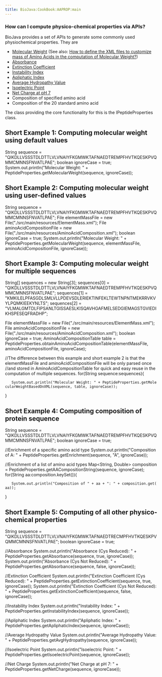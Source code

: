 ```yaml
---
title: BioJava:CookBook:AAPROP:main
---
```


### How can I compute physico-chemical properties via APIs?

BioJava provides a set of APIs to generate some commonly used
physiochemical properties. They are

-   [Molecular
    Weight](http://biojava.org/wiki/BioJava:CookBook:AAPROP:molecularweight)
    (See also: [How to define the XML files to customize mass of Amino
    Acids in the computation of Molecular
    Weight?](BioJava:CookBook:AAPROP:xmlfiles "wikilink"))
-   [Absorbance](http://biojava.org/wiki/BioJava:CookBook:AAPROP:absorbanceandextinctioncoefficient)
-   [Extinction
    Coefficient](http://biojava.org/wiki/BioJava:CookBook:AAPROP:absorbanceandextinctioncoefficient)
-   [Instability
    Index](http://biojava.org/wiki/BioJava:CookBook:AAPROP:instabilityindex)
-   [Apliphatic
    Index](http://biojava.org/wiki/BioJava:CookBook:AAPROP:apliphaticindex)
-   [Average Hydropathy
    Value](http://biojava.org/wiki/BioJava:CookBook:AAPROP:averagehydropathyvalue)
-   [Isoelectric
    Point](http://biojava.org/wiki/BioJava:CookBook:AAPROP:isoelectricpoint)
-   [Net Charge at pH
    7](http://biojava.org/wiki/BioJava:CookBook:AAPROP:netcharge)
-   Composition of specified amino acid
-   Composition of the 20 standard amino acid

The class providing the core functionality for this is the
IPeptideProperties class.

Short Example 1: Computing molecular weight using default values
----------------------------------------------------------------

<java> String sequence =
"QIKDLLVSSSTDLDTTLVLVNAIYFKGMWKTAFNAEDTREMPFHVTKQESKPVQMMCMNNSFNVATLPAE";
boolean ignoreCase = true; System.out.println("Molecular Weight: " +
PeptideProperties.getMolecularWeight(sequence, ignoreCase)); </java>

Short Example 2: Computing molecular weight using user-defined values
---------------------------------------------------------------------

<java> String sequence =
"QIKDLLVSSSTDLDTTLVLVNAIYFKGMWKTAFNAEDTREMPFHVTKQESKPVQMMCMNNSFNVATLPAE";
File elementMassFile = new File("./src/main/resources/ElementMass.xml");
File aminoAcidCompositionFile = new
File("./src/main/resources/AminoAcidComposition.xml"); boolean
ignoreCase = true; System.out.println("Molecular Weight: " +
PeptideProperties.getMolecularWeight(sequence, elementMassFile,
aminoAcidCompositionFile, ignoreCase)); </java>

Short Example 3: Computing molecular weight for multiple sequences
------------------------------------------------------------------

<java> String[] sequences = new String[3]; sequences[0] =
"QIKDLLVSSSTDLDTTLVLVNAIYFKGMWKTAFNAEDTREMPFHVTKQESKPVQMMCMNNSFNVATLPAE";
sequences[1] =
"KMKILELPFASGDLSMLVLLPDEVSDLERIEKTINFEKLTEWTNPNTMEKRRVKVYLPQMKIEEKYNLTS";
sequences[2] =
"VLMALGMTDLFIPSANLTGISSAESLKISQAVHGAFMELSEDGIEMAGSTGVIEDIKHSPESEQFRADHP";

File elementMassFile = new File("./src/main/resources/ElementMass.xml");
File aminoAcidCompositionFile = new
File("./src/main/resources/AminoAcidComposition.xml"); boolean
ignoreCase = true; AminoAcidCompositionTable table =
PeptideProperties.obtainAminoAcidCompositionTable(elementMassFile,
aminoAcidCompositionFile, ignoreCase);

//The difference between this example and short example 2 is that the
elementMassFile and aminoAcidCompositionFile will be only parsed once
//and stored in AminoAcidCompositionTable for quick and easy reuse in
the computation of multiple sequences. for(String sequence:sequences){

`   System.out.println("Molecular Weight: " + PeptideProperties.getMolecularWeightBasedOnXML(sequence, table, ignoreCase));`

} </java>

Short Example 4: Computing composition of protein sequence
----------------------------------------------------------

<java> String sequence =
"QIKDLLVSSSTDLDTTLVLVNAIYFKGMWKTAFNAEDTREMPFHVTKQESKPVQMMCMNNSFNVATLPAE";
boolean ignoreCase = true;

//Enrichment of a specific amino acid type
System.out.println("Composition of A: " +
PeptideProperties.getEnrichment(sequence, "A", ignoreCase));

//Enrichment of a list of amino acid types Map<String, Double>
composition = PeptideProperties.getAACompositionString(sequence,
ignoreCase); for(String aa:composition.keySet()){

`   System.out.println("Composition of " + aa + ": " + composition.get(aa));`

} </java>

Short Example 5: Computing of all other physico-chemical properties
-------------------------------------------------------------------

<java> String sequence =
"QIKDLLVSSSTDLDTTLVLVNAIYFKGMWKTAFNAEDTRECMPFHVTKQESKPVQMMCMNNSFNVATLPAE";
boolean ignoreCase = true;

//Absorbance System.out.println("Absorbance (Cys Reduced): " +
PeptideProperties.getAbsorbance(sequence, true, ignoreCase));
System.out.println("Absorbance (Cys Not Reduced): " +
PeptideProperties.getAbsorbance(sequence, false, ignoreCase));

//Extinction Coefficient System.out.println("Extinction Coefficient (Cys
Reduced): " + PeptideProperties.getExtinctionCoefficient(sequence, true,
ignoreCase)); System.out.println("Extinction Coefficient (Cys Not
Reduced): " + PeptideProperties.getExtinctionCoefficient(sequence,
false, ignoreCase));

//Instability Index System.out.println("Instability Index: " +
PeptideProperties.getInstabilityIndex(sequence, ignoreCase));

//Apliphatic Index System.out.println("Apliphatic Index: " +
PeptideProperties.getApliphaticIndex(sequence, ignoreCase));

//Average Hydropathy Value System.out.println("Average Hydropathy Value:
" + PeptideProperties.getAvgHydropathy(sequence, ignoreCase));

//Isoelectric Point System.out.println("Isoelectric Point: " +
PeptideProperties.getIsoelectricPoint(sequence, ignoreCase));

//Net Charge System.out.println("Net Charge at pH 7: " +
PeptideProperties.getNetCharge(sequence, ignoreCase)); </java>
